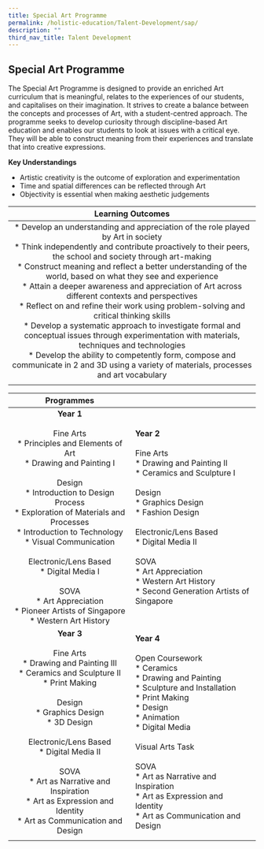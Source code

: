 ```yaml
---
title: Special Art Programme
permalink: /holistic-education/Talent-Development/sap/
description: ""
third_nav_title: Talent Development
---
```

## Special Art Programme

The Special Art Programme is designed to provide an enriched Art curriculum that is meaningful, relates to the experiences of our students, and capitalises on their imagination. It strives to create a balance between the concepts and processes of Art, with a student-centred approach. The programme seeks to develop curiosity through discipline-based Art education and enables our students to look at issues with a critical eye. They will be able to construct meaning from their experiences and translate that into creative expressions.

**Key Understandings**

*   Artistic creativity is the outcome of exploration and experimentation
*   Time and spatial differences can be reflected through Art
*   Objectivity is essential when making aesthetic judgements

| **Learning Outcomes**  |
|:-:|
| *   Develop an understanding and appreciation of the role played by Art in society<br>*   Think independently and contribute proactively to their peers, the school and society through art-making<br>*   Construct meaning and reflect a better understanding of the world, based on what they see and experience<br>*   Attain a deeper awareness and appreciation of Art across different contexts and perspectives<br>*   Reflect on and refine their work using problem-solving and critical thinking skills<br>*   Develop a systematic approach to investigate formal and conceptual issues through experimentation with materials, techniques and technologies<br>*   Develop the ability to competently form, compose and communicate in 2 and 3D using a variety of materials, processes and art vocabulary  |
|   |

| **Programmes**  |   |
|:-:|---|
| **Year 1** <br><br>Fine Arts<br>*   Principles and Elements of Art<br>*   Drawing and Painting I<br><br>Design<br>*   Introduction to Design Process<br>*   Exploration of Materials and Processes<br>*   Introduction to Technology<br>*   Visual Communication<br><br>Electronic/Lens Based<br>*   Digital Media I<br><br>SOVA<br>*   Art Appreciation<br>*   Pioneer Artists of Singapore<br>*   Western Art History  | **Year 2**<br><br>Fine Arts<br>*   Drawing and Painting II<br>*   Ceramics and Sculpture I<br><br>Design<br>*   Graphics Design<br>*   Fashion Design<br><br>Electronic/Lens Based<br>*   Digital Media II<br><br>SOVA<br>*   Art Appreciation<br>*   Western Art History<br>*   Second Generation Artists of Singapore  |
| **Year 3**<br><br>Fine Arts<br>*   Drawing and Painting III<br>*   Ceramics and Sculpture II<br>*   Print Making<br><br>Design<br>*   Graphics Design<br>*   3D Design<br><br>Electronic/Lens Based<br>*   Digital Media II<br><br>SOVA<br>*   Art as Narrative and Inspiration<br>*   Art as Expression and Identity<br>*   Art as Communication and Design  | **Year 4**<br><br>Open Coursework<br>*   Ceramics<br>*   Drawing and Painting<br>*   Sculpture and Installation<br>*   Print Making<br>*   Design<br>*   Animation<br>*   Digital Media<br><br>Visual Arts Task<br><br>SOVA<br>*   Art as Narrative and Inspiration<br>*   Art as Expression and Identity<br>*   Art as Communication and Design  |
|   |   |
